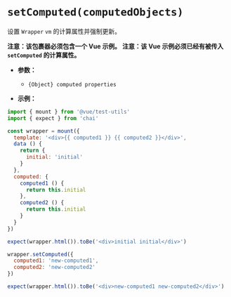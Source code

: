 # `setComputed(computedObjects)`

设置 `Wrapper` `vm` 的计算属性并强制更新。

**注意：该包裹器必须包含一个 Vue 示例。**
**注意：该 Vue 示例必须已经有被传入 `setComputed` 的计算属性。**

- **参数：**
  - `{Object} computed properties`

- **示例：**

```js
import { mount } from '@vue/test-utils'
import { expect } from 'chai'

const wrapper = mount({
  template: '<div>{{ computed1 }} {{ computed2 }}</div>',
  data () {
    return {
      initial: 'initial'
    }
  },
  computed: {
    computed1 () {
      return this.initial
    },
    computed2 () {
      return this.initial
    }
  }
})

expect(wrapper.html()).toBe('<div>initial initial</div>')

wrapper.setComputed({
  computed1: 'new-computed1',
  computed2: 'new-computed2'
})

expect(wrapper.html()).toBe('<div>new-computed1 new-computed2</div>')
```
